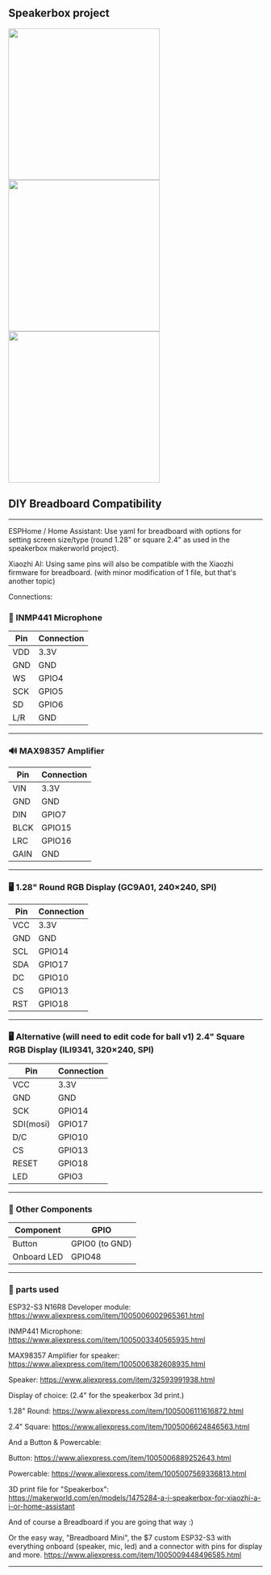 ## Speakerbox project
<img src="https://github.com/user-attachments/assets/8d0e4a0f-259d-4263-8972-b5bf33dd5540" width="300"/>
<img src="https://github.com/user-attachments/assets/bf9a101c-8dad-43c9-8e6b-879b4590aeab" width="300"/>
<img src="https://github.com/user-attachments/assets/4b53fd31-12cd-4f52-b238-b3583c4aa970" width="300"/>


## DIY Breadboard Compatibility
---


ESPHome / Home Assistant:
Use yaml for breadboard with options for setting screen size/type (round 1.28" or square 2.4" as used in the speakerbox makerworld project).

Xiaozhi AI:
Using same pins will also be compatible with the Xiaozhi firmware for breadboard. (with minor modification of 1 file, but that's another topic)

Connections:

### 🎤 INMP441 Microphone

| Pin | Connection |
| --- | ---------- |
| VDD | 3.3V       |
| GND | GND        |
| WS  | GPIO4      |
| SCK | GPIO5      |
| SD  | GPIO6      |
| L/R | GND        |

---

### 🔊 MAX98357 Amplifier

| Pin  | Connection |
| ---- | ---------- |
| VIN  | 3.3V       |
| GND  | GND        |
| DIN  | GPIO7      |
| BLCK | GPIO15     |
| LRC  | GPIO16     |
| GAIN | GND        |

---

### 🖥️ 1.28" Round RGB Display (GC9A01, 240×240, SPI)

| Pin | Connection |
| --- | ---------- |
| VCC | 3.3V       |
| GND | GND        |
| SCL | GPIO14     |
| SDA | GPIO17     |
| DC  | GPIO10     |
| CS  | GPIO13     |
| RST | GPIO18     |

---

### 🖥️ Alternative (will need to edit code for ball v1) 2.4" Square RGB Display (ILI9341, 320×240, SPI)

| Pin | Connection |
| --- | ---------- |
| VCC      | 3.3V       |
| GND      | GND        |
| SCK      | GPIO14     |
| SDI(mosi)| GPIO17     |
| D/C      | GPIO10     |
| CS       | GPIO13     |
| RESET    | GPIO18     |
| LED      | GPIO3      |

---

### 🧠 Other Components

| Component | GPIO   |
| --------- | ------ |
| Button      | GPIO0 (to GND) |
| Onboard LED | GPIO48 |

---

### 🧠 parts used

ESP32-S3 N16R8 Developer module:
https://www.aliexpress.com/item/1005006002965361.html

INMP441 Microphone:
https://www.aliexpress.com/item/1005003340565935.html

MAX98357 Amplifier for speaker:
https://www.aliexpress.com/item/1005006382608935.html

Speaker:
https://www.aliexpress.com/item/32593991938.html

Display of choice: (2.4" for the speakerbox 3d print.)

1.28" Round: https://www.aliexpress.com/item/1005006111616872.html

2.4" Square: https://www.aliexpress.com/item/1005006624846563.html

And a Button & Powercable:

Button: https://www.aliexpress.com/item/1005006889252643.html

Powercable: https://www.aliexpress.com/item/1005007569336813.html

3D print file for "Speakerbox": https://makerworld.com/en/models/1475284-a-i-speakerbox-for-xiaozhi-a-i-or-home-assistant


And of course a Breadboard if you are going that way :)


Or the easy way, "Breadboard Mini", the $7 custom ESP32-S3 with everything onboard (speaker, mic, led) and a connector with pins for display and more. 
https://www.aliexpress.com/item/1005009448496585.html

---
